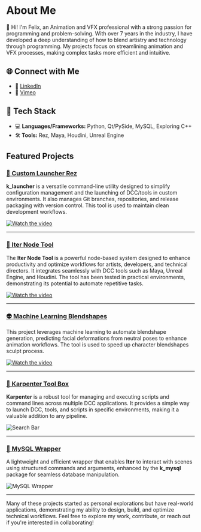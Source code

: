 # About Me  

👋 Hi! I'm Felix, an Animation and VFX professional with a strong passion for programming and problem-solving. With over 7 years in the industry, I have developed a deep understanding of how to blend artistry and technology through programming. My projects focus on streamlining animation and VFX processes, making complex tasks more efficient and intuitive.

## 🌐 Connect with Me  
- 🔗 [LinkedIn](https://www.linkedin.com/in/felixbenicourt/)  
- 🎥 [Vimeo](https://vimeo.com/user23522012)  

## 🔬 Tech Stack  
- 💻 **Languages/Frameworks:** Python, Qt/PySide, MySQL, Exploring C++
- 🛠 **Tools:** Rez, Maya, Houdini, Unreal Engine  

##  Featured Projects  

### [🚀 Custom Launcher Rez](https://github.com/felixBenicourt/k_launcher)  
**k_launcher** is a versatile command-line utility designed to simplify configuration management and the launching of DCC/tools in custom environments. 
It also manages Git branches, repositories, and release packaging with version control. This tool is used to maintain clean development workflows.  

[![Watch the video](https://i.imgur.com/RkaPYbH.png)](https://vimeo.com/1044001514)  

---  

### [🎨 Iter Node Tool](https://github.com/felixBenicourt/iter-doc)  
The **Iter Node Tool** is a powerful node-based system designed to enhance productivity and optimize workflows for artists, developers, and technical directors. 
It integrates seamlessly with DCC tools such as Maya, Unreal Engine, and Houdini. The tool has been tested in practical environments, demonstrating its potential to automate repetitive tasks.  

[![Watch the video](https://media0.giphy.com/media/v1.Y2lkPTc5MGI3NjExd3ExcWJpbmV4NmsxMHgyYjllamk3cTZzZjIybGNpbHppdG9xcHJ3NCZlcD12MV9pbnRlcm5hbF9naWZfYnlfaWQmY3Q9Zw/tJdOBEFA3RNnu3IDwf/giphy.gif)](https://vimeo.com/899695629)  

---  

### [👽 Machine Learning Blendshapes](https://github.com/felixBenicourt/ml_blendshapes_doc)  
This project leverages machine learning to automate blendshape generation, predicting facial deformations from neutral poses to enhance animation workflows. The tool is used to speed up character blendshapes sculpt process.  

[![Watch the video](https://i.imgur.com/dV9DvzP.png)](https://vimeo.com/manage/videos/1050592377)  

---  

### [🧰 Karpenter Tool Box](https://github.com/felixBenicourt/karpenter)  
**Karpenter** is a robust tool for managing and executing scripts and command lines across multiple DCC applications. It provides a simple way to launch DCC, tools, and scripts in specific environments, making it a valuable addition to any pipeline.  

![Search Bar](https://media1.giphy.com/media/v1.Y2lkPTc5MGI3NjExbGZqejBrNzB4MzJzNDliMHgxamlncGZqbWEzcGd3ZGlqeXZwdmszdCZlcD12MV9pbnRlcm5hbF9naWZfYnlfaWQmY3Q9Zw/IidIrvm14Q0lxrQQl2/giphy.webp)  

---  

### [💾 MySQL Wrapper](https://github.com/felixBenicourt/iterCmds/blob/main/1.0.2/examples/mysql_info.md)  
A lightweight and efficient wrapper that enables **Iter** to interact with scenes using structured commands and arguments, enhanced by the **k_mysql** package for seamless database manipulation.

![MySQL Wrapper](https://i.imgur.com/YjGWhzU.png)  

---  

Many of these projects started as personal explorations but have real-world applications, demonstrating my ability to design, build, and optimize technical workflows. Feel free to explore my work, contribute, or reach out if you're interested in collaborating!

